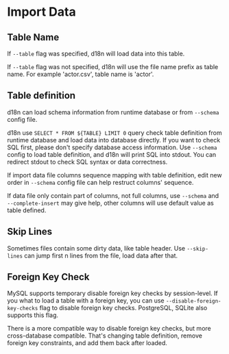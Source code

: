 # Import Data

## Table Name

If `--table` flag was specified, d18n will load data into this table.

If `--table` flag was not specified, d18n will use the file name prefix as table name. For example 'actor.csv', table name is 'actor'.

## Table definition

d18n can load schema information from runtime database or from `--schema` config file.

d18n use `SELECT * FROM ${TABLE} LIMIT 0` query check table definition from runtime database and load data into database directly. If you want to check SQL first, please don't specify database access information. Use `--schema` config to load table definition, and d18n will print SQL into stdout. You can redirect stdout to check SQL syntax or data correctness.

If import data file columns sequence mapping with table definition, edit new order in `--schema` config file can help restruct columns' sequence.

If data file only contain part of columns, not full columns, use `--schema` and `--complete-insert` may give help, other columns will use default value as table defined.

## Skip Lines

Sometimes files contain some dirty data, like table header. Use `--skip-lines` can jump first n lines from the file, load data after that.

## Foreign Key Check

MySQL supports temporary disable foreign key checks by session-level. If you what to load a table with a foreign key, you can use `--disable-foreign-key-checks` flag to disable foreign key checks. PostgreSQL, SQLite also supports this flag.

There is a more compatible way to disable foreign key checks, but more cross-database compatible. That's changing table definition, remove foreign key constraints, and add them back after loaded.
